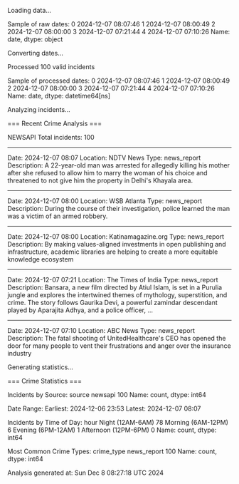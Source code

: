 Loading data...

Sample of raw dates:
0    2024-12-07 08:07:46
1    2024-12-07 08:00:49
2    2024-12-07 08:00:00
3    2024-12-07 07:21:44
4    2024-12-07 07:10:26
Name: date, dtype: object

Converting dates...

Processed 100 valid incidents

Sample of processed dates:
0   2024-12-07 08:07:46
1   2024-12-07 08:00:49
2   2024-12-07 08:00:00
3   2024-12-07 07:21:44
4   2024-12-07 07:10:26
Name: date, dtype: datetime64[ns]

Analyzing incidents...

=== Recent Crime Analysis ===

NEWSAPI
Total incidents: 100

---
Date: 2024-12-07 08:07
Location: NDTV News
Type: news_report
Description: A 22-year-old man was arrested for allegedly killing his mother after she refused to allow him to marry the woman of his choice and threatened to not give him the property in Delhi's Khayala area.

---
Date: 2024-12-07 08:00
Location: WSB Atlanta
Type: news_report
Description: During the course of their investigation, police learned the man was a victim of an armed robbery.

---
Date: 2024-12-07 08:00
Location: Katinamagazine.org
Type: news_report
Description: By making values-aligned investments in open publishing and infrastructure, academic libraries are helping to create a more equitable knowledge ecosystem

---
Date: 2024-12-07 07:21
Location: The Times of India
Type: news_report
Description: Bansara, a new film directed by Atiul Islam, is set in a Purulia jungle and explores the intertwined themes of mythology, superstition, and crime. The story follows Gaurika Devi, a powerful zamindar descendant played by Aparajita Adhya, and a police officer, …

---
Date: 2024-12-07 07:10
Location: ABC News
Type: news_report
Description: The fatal shooting of UnitedHealthcare's CEO has opened the door for many people to vent their frustrations and anger over the insurance industry

Generating statistics...

=== Crime Statistics ===

Incidents by Source:
source
newsapi    100
Name: count, dtype: int64

Date Range:
Earliest: 2024-12-06 23:53
Latest: 2024-12-07 08:07

Incidents by Time of Day:
hour
Night (12AM-6AM)        78
Morning (6AM-12PM)       6
Evening (6PM-12AM)       1
Afternoon (12PM-6PM)     0
Name: count, dtype: int64

Most Common Crime Types:
crime_type
news_report    100
Name: count, dtype: int64

Analysis generated at: Sun Dec  8 08:27:18 UTC 2024
